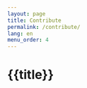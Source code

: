 ```yaml
---
layout: page
title: Contribute
permalink: /contribute/
lang: en
menu_order: 4
---
```


<h1>{{title}}</h1>